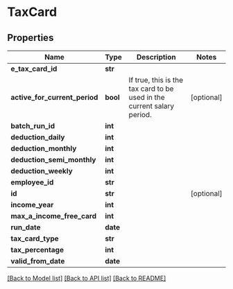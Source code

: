 # TaxCard

## Properties
Name | Type | Description | Notes
------------ | ------------- | ------------- | -------------
**e_tax_card_id** | **str** |  | 
**active_for_current_period** | **bool** | If true, this is the tax card to be used in the current salary period. | [optional] 
**batch_run_id** | **int** |  | 
**deduction_daily** | **int** |  | 
**deduction_monthly** | **int** |  | 
**deduction_semi_monthly** | **int** |  | 
**deduction_weekly** | **int** |  | 
**employee_id** | **str** |  | 
**id** | **str** |  | [optional] 
**income_year** | **int** |  | 
**max_a_income_free_card** | **int** |  | 
**run_date** | **date** |  | 
**tax_card_type** | **str** |  | 
**tax_percentage** | **int** |  | 
**valid_from_date** | **date** |  | 

[[Back to Model list]](../README.md#documentation-for-models) [[Back to API list]](../README.md#documentation-for-api-endpoints) [[Back to README]](../README.md)


